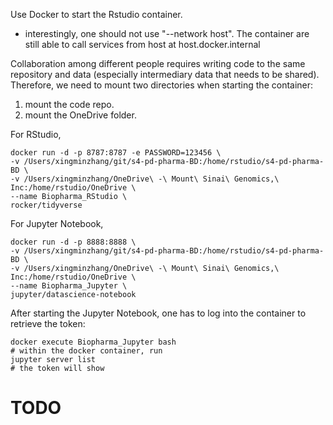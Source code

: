 Use Docker to start the Rstudio container. 

* interestingly, one should not use "--network host". The container are still able to call services from host at host.docker.internal

Collaboration among different people requires writing code to the same repository and data (especially intermediary data that needs to be shared). Therefore, we need to mount two directories when starting the container:

1. mount the code repo.
2. mount the OneDrive folder. 

For RStudio,
```
docker run -d -p 8787:8787 -e PASSWORD=123456 \
-v /Users/xingminzhang/git/s4-pd-pharma-BD:/home/rstudio/s4-pd-pharma-BD \
-v /Users/xingminzhang/OneDrive\ -\ Mount\ Sinai\ Genomics,\ Inc:/home/rstudio/OneDrive \
--name Biopharma_RStudio \
rocker/tidyverse 
```

For Jupyter Notebook,
```
docker run -d -p 8888:8888 \
-v /Users/xingminzhang/git/s4-pd-pharma-BD:/home/rstudio/s4-pd-pharma-BD \
-v /Users/xingminzhang/OneDrive\ -\ Mount\ Sinai\ Genomics,\ Inc:/home/rstudio/OneDrive \
--name Biopharma_Jupyter \
jupyter/datascience-notebook 
```

After starting the Jupyter Notebook, one has to log into the container to retrieve the token:
```
docker execute Biopharma_Jupyter bash
# within the docker container, run 
jupyter server list
# the token will show
```

# TODO
